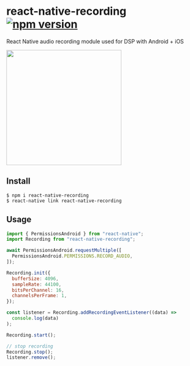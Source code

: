 # react-native-recording [![npm version][version-badge]][npm]

React Native audio recording module used for DSP with Android + iOS

<img src="https://user-images.githubusercontent.com/1709072/34551117-9258a0de-f151-11e7-9795-67dda1cbe6f6.png" width=300 />

## Install

```
$ npm i react-native-recording
$ react-native link react-native-recording
```

## Usage

```javascript
import { PermissionsAndroid } from "react-native";
import Recording from "react-native-recording";

await PermissionsAndroid.requestMultiple([
  PermissionsAndroid.PERMISSIONS.RECORD_AUDIO,
]);

Recording.init({
  bufferSize: 4096,
  sampleRate: 44100,
  bitsPerChannel: 16,
  channelsPerFrame: 1,
});

const listener = Recording.addRecordingEventListener((data) =>
  console.log(data)
);

Recording.start();

// stop recording
Recording.stop();
listener.remove();
```

[npm]: https://www.npmjs.com/package/react-native-recording
[version-badge]: https://badge.fury.io/js/react-native-recording.svg
